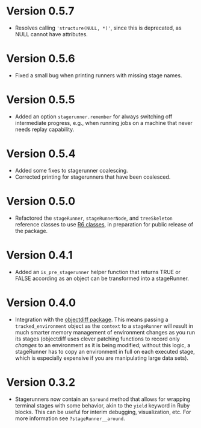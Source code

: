 # Version 0.5.7

* Resolves calling `'structure(NULL, *)'`, since this is deprecated, as NULL cannot have attributes.

# Version 0.5.6

* Fixed a small bug when printing runners with missing stage names.

# Version 0.5.5

* Added an option `stagerunner.remember` for always switching off intermediate
  progress, e.g., when running jobs on a machine that never needs replay
  capability.

# Version 0.5.4

* Added some fixes to stagerunner coalescing.
* Corrected printing for stagerunners that have been coalesced.

# Version 0.5.0

* Refactored the `stageRunner`, `stageRunnerNode`, and `treeSkeleton`
  reference classes to use [R6 classes](http://github.com/wch/R6), in
  preparation for public release of the package.

# Version 0.4.1

* Added an `is_pre_stagerunner` helper function that returns TRUE or FALSE
  according as an object can be transformed into a stageRunner.

# Version 0.4.0

* Integration with the [objectdiff package](http://github.com/robertzk/objectdiff).
  This means passing a `tracked_environment` object as the `context` to
  a `stageRunner` will result in much smarter memory management of environment
  changes as you run its stages (objectdiff uses clever patching functions to
  record only *changes* to an environment as it is being modified; without this
  logic, a stageRunner has to copy an environment in full on each executed
  stage, which is especially expensive if you are manipulating large data sets).

# Version 0.3.2

* Stagerunners now contain an `$around` method that allows for
  wrapping terminal stages with some behavior, akin to the
  `yield` keyword in Ruby blocks. This can be
  useful for interim debugging, visualization, etc. For more
  information see `?stageRunner__around`.

